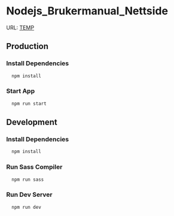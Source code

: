 # Nodejs_Brukermanual_Nettside

URL: [TEMP](https://nodejs.org/en/)

## Production

### Install Dependencies
```bash
  npm install
```

### Start App
```bash
  npm run start
```

## Development

### Install Dependencies
```bash
  npm install
```

### Run Sass Compiler
```bash
  npm run sass
```

### Run Dev Server
```bash
  npm run dev
```